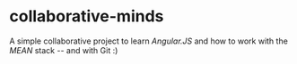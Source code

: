 collaborative-minds
===================

A simple collaborative project to learn *Angular.JS* and how to work with the *MEAN* stack -- and with Git :)
